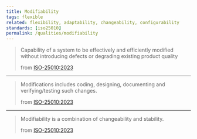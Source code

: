 ```yaml
---
title: Modifiability
tags: flexible
related: flexibility, adaptability, changeability, configurability
standards: [iso25010]
permalink: /qualities/modifiability
---
```


>Capability of a system to be effectively and efficiently modified without introducing defects or degrading existing product quality
>
>from [ISO-25010:2023](/references/#iso-25010-2023)

<hr class="with-no-margin"/>

>Modifications includes coding, designing, documenting and verifying/testing such changes.
>
>from [ISO-25010:2023](/references/#iso-25010-2023)

<hr class="with-no-margin"/>

>Modifiability is a combination of changeability and stability.
>
>from [ISO-25010:2023](/references/#iso-25010-2023)
